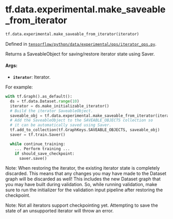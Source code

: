 <div itemscope itemtype="http://developers.google.com/ReferenceObject">
<meta itemprop="name" content="tf.data.experimental.make_saveable_from_iterator" />
<meta itemprop="path" content="Stable" />
</div>

# tf.data.experimental.make_saveable_from_iterator

``` python
tf.data.experimental.make_saveable_from_iterator(iterator)
```



Defined in [`tensorflow/python/data/experimental/ops/iterator_ops.py`](/code/stable/tensorflow/python/data/experimental/ops/iterator_ops.py).

Returns a SaveableObject for saving/restore iterator state using Saver.

#### Args:

* <b>`iterator`</b>: Iterator.

For example:

```python
with tf.Graph().as_default():
  ds = tf.data.Dataset.range(10)
  iterator = ds.make_initializable_iterator()
  # Build the iterator SaveableObject.
  saveable_obj = tf.data.experimental.make_saveable_from_iterator(iterator)
  # Add the SaveableObject to the SAVEABLE_OBJECTS collection so
  # it can be automatically saved using Saver.
  tf.add_to_collection(tf.GraphKeys.SAVEABLE_OBJECTS, saveable_obj)
  saver = tf.train.Saver()

  while continue_training:
    ... Perform training ...
    if should_save_checkpoint:
      saver.save()
```

Note: When restoring the iterator, the existing iterator state is completely
discarded. This means that any changes you may have made to the Dataset
graph will be discarded as well! This includes the new Dataset graph
that you may have built during validation. So, while running validation,
make sure to run the initializer for the validation input pipeline after
restoring the checkpoint.

Note: Not all iterators support checkpointing yet. Attempting to save the
state of an unsupported iterator will throw an error.